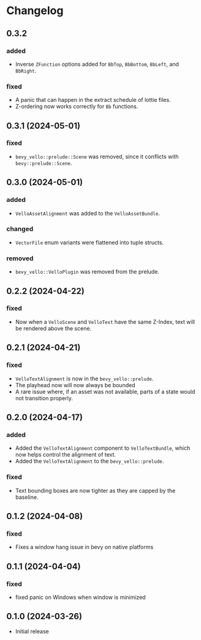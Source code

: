 # Changelog

<!-- Instructions

This changelog follows the patterns described here: <https://keepachangelog.com/en/1.0.0/>.

Subheadings to categorize changes are `added, changed, deprecated, removed, fixed, security`.

-->

## 0.3.2

### added

- Inverse `ZFunction` options added for `BbTop`, `BbBottom`, `BbLeft`, and `BbRight`.

### fixed

- A panic that can happen in the extract schedule of lottie files.
- Z-ordering now works correctly for `Bb` functions.

## 0.3.1 (2024-05-01)

### fixed

- `bevy_vello::prelude::Scene` was removed, since it conflicts with `bevy::prelude::Scene`.

## 0.3.0 (2024-05-01)

### added

- `VelloAssetAlignment` was added to the `VelloAssetBundle`.

### changed

- `VectorFile` enum variants were flattened into tuple structs.

### removed

- `bevy_vello::VelloPlugin` was removed from the prelude.

## 0.2.2 (2024-04-22)

### fixed

- Now when a `VelloScene` and `VelloText` have the same Z-Index, text will be rendered above the scene.

## 0.2.1 (2024-04-21)

### fixed

- `VelloTextAlignment` is now in the `bevy_vello::prelude`.
- The playhead now will now always be bounded
- A rare issue where, if an asset was not available, parts of a state would not transition properly.

## 0.2.0 (2024-04-17)

### added

- Added the `VelloTextAlignment` component to `VelloTextBundle`, which now helps control the alignment of text.
- Added the `VelloTextAlignment` to the `bevy_vello::prelude`.

### fixed

- Text bounding boxes are now tighter as they are capped by the baseline.

## 0.1.2 (2024-04-08)

### fixed

- Fixes a window hang issue in bevy on native platforms

## 0.1.1 (2024-04-04)

### fixed

- fixed panic on Windows when window is minimized

## 0.1.0 (2024-03-26)

- Initial release
